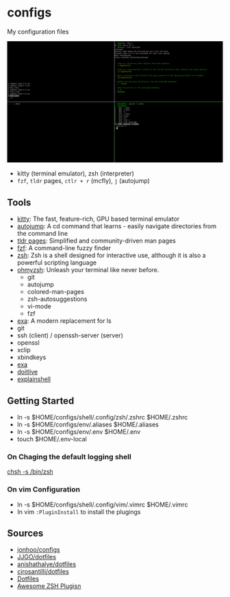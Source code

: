# configs
My configuration files

![Demostracion](https://raw.githubusercontent.com/dbremont/dbremont/main/docs/demostracion.png)

- kitty (terminal emulator), zsh (interpreter)
- `fzf`, `tldr` pages, `ctlr + r` (mcfly), `j` (autojump)

## Tools

- [kitty](https://sw.kovidgoyal.net/kitty/): The fast, feature-rich, GPU based terminal emulator
- [autojump](https://github.com/wting/autojump): A cd command that learns - easily navigate directories from the command line
- [tldr pages](https://tldr.sh/): Simplified and community-driven man pages
- [fzf](https://github.com/junegunn/fzf): A command-line fuzzy finder
- [zsh](https://www.zsh.org/): Zsh is a shell designed for interactive use, although it is also a powerful scripting language
- [ohmyzsh](https://ohmyz.sh/): Unleash your terminal like  never before.
  - git
  - autojump
  - colored-man-pages
  - zsh-autosuggestions
  - vi-mode
  - fzf
- [exa](https://the.exa.website/): A modern replacement for ls
- git
- ssh (client) / openssh-server (server)
- openssl
- xclip
- xbindkeys
- [exa](https://the.exa.website/)
- [doitlive](https://doitlive.readthedocs.io/en/stable/)
- [explainshell](https://explainshell.com/)


## Getting Started

- ln -s $HOME/configs/shell/.config/zsh/.zshrc $HOME/.zshrc
- ln -s $HOME/configs/env/.aliases $HOME/.aliases
- ln -s $HOME/configs/env/.env $HOME/.env
- touch $HOME/.env-local

### On Chaging the default logging shell

[chsh -s /bin/zsh](https://www.tecmint.com/change-a-users-default-shell-in-linux/)

### On vim Configuration

- ln -s $HOME/configs/shell/.config/vim/.vimrc  $HOME/.vimrc
- In vim `:PluginInstall` to install the plugings

## Sources

- [jonhoo/configs](https://github.com/jonhoo/configs)
- [JJGO/dotfiles](https://github.com/JJGO/dotfiles)
- [anishathalye/dotfiles](https://github.com/anishathalye/dotfiles)
- [cirosantilli/dotfiles](https://github.com/cirosantilli/dotfiles)
- [Dotfiles](https://gitlab.com/dwt1/dotfiles)
- [Awesome ZSH Plugisn](https://github.com/unixorn/awesome-zsh-plugins)
